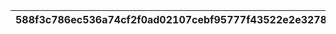 |588f3c786ec536a74cf2f0ad02107cebf95777f43522e2e327885597f3839a14|0c271e97a4311cb0ff8c8fbd9c86cdabf3b112559ffffc407d289f827c5712aa|e7588a0eb9bfd32d452a5cea4102c266116465e0ea21842f036e52ee68081893|7b166f43578ce2a2a9f34766bf102cfb001a6ee34d1b6ebf8f5a513b37350c11|bec70b7b70c8bf66250e6d8ab681806a965fc94fd2a73a0af13448e0dbe9cc21|ab93396ff77856753c9b04fdfc5be0c913f74dfb07a7a2a0fa7f421470dbc01d|
| --- | --- | --- | --- | --- | --- |